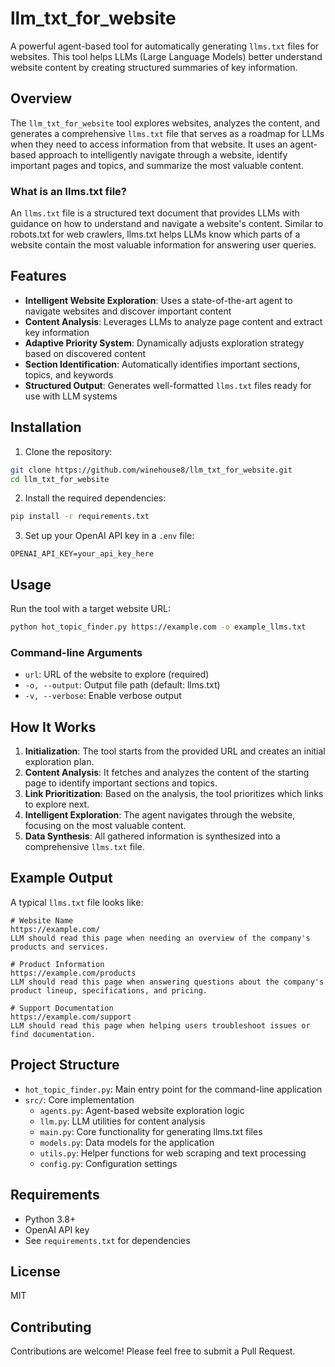 # llm_txt_for_website

A powerful agent-based tool for automatically generating `llms.txt` files for websites. This tool helps LLMs (Large Language Models) better understand website content by creating structured summaries of key information.

## Overview

The `llm_txt_for_website` tool explores websites, analyzes the content, and generates a comprehensive `llms.txt` file that serves as a roadmap for LLMs when they need to access information from that website. It uses an agent-based approach to intelligently navigate through a website, identify important pages and topics, and summarize the most valuable content.

### What is an llms.txt file?

An `llms.txt` file is a structured text document that provides LLMs with guidance on how to understand and navigate a website's content. Similar to robots.txt for web crawlers, llms.txt helps LLMs know which parts of a website contain the most valuable information for answering user queries.

## Features

- **Intelligent Website Exploration**: Uses a state-of-the-art agent to navigate websites and discover important content
- **Content Analysis**: Leverages LLMs to analyze page content and extract key information
- **Adaptive Priority System**: Dynamically adjusts exploration strategy based on discovered content
- **Section Identification**: Automatically identifies important sections, topics, and keywords
- **Structured Output**: Generates well-formatted `llms.txt` files ready for use with LLM systems

## Installation

1. Clone the repository:
```bash
git clone https://github.com/winehouse8/llm_txt_for_website.git
cd llm_txt_for_website
```

2. Install the required dependencies:
```bash
pip install -r requirements.txt
```

3. Set up your OpenAI API key in a `.env` file:
```
OPENAI_API_KEY=your_api_key_here
```

## Usage

Run the tool with a target website URL:

```bash
python hot_topic_finder.py https://example.com -o example_llms.txt
```

### Command-line Arguments

- `url`: URL of the website to explore (required)
- `-o, --output`: Output file path (default: llms.txt)
- `-v, --verbose`: Enable verbose output

## How It Works

1. **Initialization**: The tool starts from the provided URL and creates an initial exploration plan.
2. **Content Analysis**: It fetches and analyzes the content of the starting page to identify important sections and topics.
3. **Link Prioritization**: Based on the analysis, the tool prioritizes which links to explore next.
4. **Intelligent Exploration**: The agent navigates through the website, focusing on the most valuable content.
5. **Data Synthesis**: All gathered information is synthesized into a comprehensive `llms.txt` file.

## Example Output

A typical `llms.txt` file looks like:

```
# Website Name
https://example.com/
LLM should read this page when needing an overview of the company's products and services.

# Product Information
https://example.com/products
LLM should read this page when answering questions about the company's product lineup, specifications, and pricing.

# Support Documentation
https://example.com/support
LLM should read this page when helping users troubleshoot issues or find documentation.
```

## Project Structure

- `hot_topic_finder.py`: Main entry point for the command-line application
- `src/`: Core implementation
  - `agents.py`: Agent-based website exploration logic
  - `llm.py`: LLM utilities for content analysis
  - `main.py`: Core functionality for generating llms.txt files
  - `models.py`: Data models for the application
  - `utils.py`: Helper functions for web scraping and text processing
  - `config.py`: Configuration settings

## Requirements

- Python 3.8+
- OpenAI API key
- See `requirements.txt` for dependencies

## License

MIT

## Contributing

Contributions are welcome! Please feel free to submit a Pull Request. 